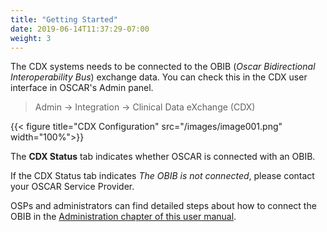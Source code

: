 ```yaml
---
title: "Getting Started"
date: 2019-06-14T11:37:29-07:00
weight: 3
---
```


The CDX systems needs to be connected to the OBIB (*Oscar Bidirectional Interoperability Bus*) exchange data. You can check this in the CDX user interface in OSCAR's Admin panel.

> Admin → Integration → Clinical Data eXchange (CDX)

{{< figure title="CDX Configuration" src="/images/image001.png" width="100%">}}

The **CDX Status** tab indicates whether OSCAR is connected with an OBIB.

If the CDX Status tab indicates *The OBIB is not connected*, please contact your OSCAR Service Provider.

OSPs and administrators can find detailed steps about how to connect the OBIB in the [Administration chapter of this user manual](../018_administration/cdx_03/).
